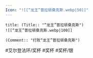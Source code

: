 ```yaml
---
Icon: "![[“龙王”普拉顿桑克斯.webp|50]]"
---
```

```ad-common-silver-trophy
title: (Title:: "“龙王”普拉顿桑克斯")
![[“龙王”普拉顿桑克斯.webp|100]]

(Comment:: "打败“龙王”普拉顿桑克斯")
```

#艾尔登法环/奖杯 #奖杯 #奖杯/银